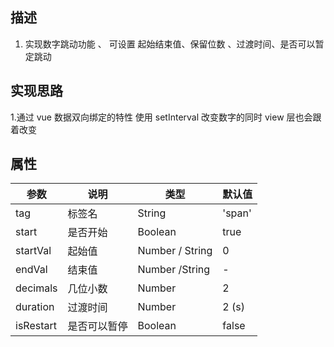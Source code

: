 ## 描述

1.  实现数字跳动功能 、 可设置 起始结束值、保留位数 、过渡时间、是否可以暂定跳动

## 实现思路

1.通过 vue 数据双向绑定的特性 使用 setInterval 改变数字的同时 view 层也会跟着改变

## 属性

| 参数      | 说明         | 类型            | 默认值 |
| --------- | ------------ | --------------- | ------ |
| tag       | 标签名       | String          | 'span' |
| start     | 是否开始     | Boolean         | true   |
| startVal  | 起始值       | Number / String | 0      |
| endVal    | 结束值       | Number /String  | -      |
| decimals  | 几位小数     | Number          | 2      |
| duration  | 过渡时间     | Number          | 2 (s)  |
| isRestart | 是否可以暂停 | Boolean         | false  |
